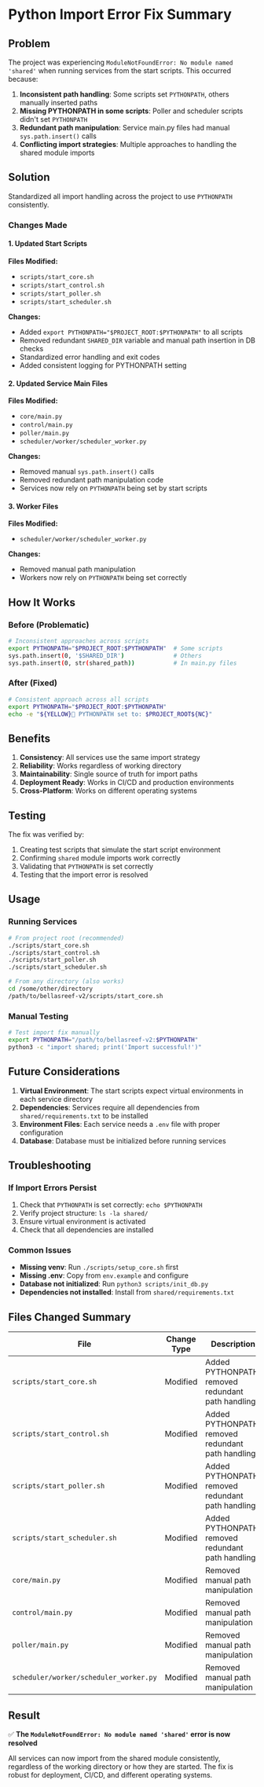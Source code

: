 # Python Import Error Fix Summary

## Problem
The project was experiencing `ModuleNotFoundError: No module named 'shared'` when running services from the start scripts. This occurred because:

1. **Inconsistent path handling**: Some scripts set `PYTHONPATH`, others manually inserted paths
2. **Missing PYTHONPATH in some scripts**: Poller and scheduler scripts didn't set `PYTHONPATH`
3. **Redundant path manipulation**: Service main.py files had manual `sys.path.insert()` calls
4. **Conflicting import strategies**: Multiple approaches to handling the shared module imports

## Solution
Standardized all import handling across the project to use `PYTHONPATH` consistently.

### Changes Made

#### 1. Updated Start Scripts
**Files Modified:**
- `scripts/start_core.sh`
- `scripts/start_control.sh` 
- `scripts/start_poller.sh`
- `scripts/start_scheduler.sh`

**Changes:**
- Added `export PYTHONPATH="$PROJECT_ROOT:$PYTHONPATH"` to all scripts
- Removed redundant `SHARED_DIR` variable and manual path insertion in DB checks
- Standardized error handling and exit codes
- Added consistent logging for PYTHONPATH setting

#### 2. Updated Service Main Files
**Files Modified:**
- `core/main.py`
- `control/main.py`
- `poller/main.py`
- `scheduler/worker/scheduler_worker.py`

**Changes:**
- Removed manual `sys.path.insert()` calls
- Removed redundant path manipulation code
- Services now rely on `PYTHONPATH` being set by start scripts

#### 3. Worker Files
**Files Modified:**
- `scheduler/worker/scheduler_worker.py`

**Changes:**
- Removed manual path manipulation
- Workers now rely on `PYTHONPATH` being set correctly

## How It Works

### Before (Problematic)
```bash
# Inconsistent approaches across scripts
export PYTHONPATH="$PROJECT_ROOT:$PYTHONPATH"  # Some scripts
sys.path.insert(0, '$SHARED_DIR')              # Others
sys.path.insert(0, str(shared_path))           # In main.py files
```

### After (Fixed)
```bash
# Consistent approach across all scripts
export PYTHONPATH="$PROJECT_ROOT:$PYTHONPATH"
echo -e "${YELLOW}📁 PYTHONPATH set to: $PROJECT_ROOT${NC}"
```

## Benefits

1. **Consistency**: All services use the same import strategy
2. **Reliability**: Works regardless of working directory
3. **Maintainability**: Single source of truth for import paths
4. **Deployment Ready**: Works in CI/CD and production environments
5. **Cross-Platform**: Works on different operating systems

## Testing

The fix was verified by:
1. Creating test scripts that simulate the start script environment
2. Confirming `shared` module imports work correctly
3. Validating that `PYTHONPATH` is set correctly
4. Testing that the import error is resolved

## Usage

### Running Services
```bash
# From project root (recommended)
./scripts/start_core.sh
./scripts/start_control.sh
./scripts/start_poller.sh
./scripts/start_scheduler.sh

# From any directory (also works)
cd /some/other/directory
/path/to/bellasreef-v2/scripts/start_core.sh
```

### Manual Testing
```bash
# Test import fix manually
export PYTHONPATH="/path/to/bellasreef-v2:$PYTHONPATH"
python3 -c "import shared; print('Import successful!')"
```

## Future Considerations

1. **Virtual Environment**: The start scripts expect virtual environments in each service directory
2. **Dependencies**: Services require all dependencies from `shared/requirements.txt` to be installed
3. **Environment Files**: Each service needs a `.env` file with proper configuration
4. **Database**: Database must be initialized before running services

## Troubleshooting

### If Import Errors Persist
1. Check that `PYTHONPATH` is set correctly: `echo $PYTHONPATH`
2. Verify project structure: `ls -la shared/`
3. Ensure virtual environment is activated
4. Check that all dependencies are installed

### Common Issues
- **Missing venv**: Run `./scripts/setup_core.sh` first
- **Missing .env**: Copy from `env.example` and configure
- **Database not initialized**: Run `python3 scripts/init_db.py`
- **Dependencies not installed**: Install from `shared/requirements.txt`

## Files Changed Summary

| File | Change Type | Description |
|------|-------------|-------------|
| `scripts/start_core.sh` | Modified | Added PYTHONPATH, removed redundant path handling |
| `scripts/start_control.sh` | Modified | Added PYTHONPATH, removed redundant path handling |
| `scripts/start_poller.sh` | Modified | Added PYTHONPATH, removed redundant path handling |
| `scripts/start_scheduler.sh` | Modified | Added PYTHONPATH, removed redundant path handling |
| `core/main.py` | Modified | Removed manual path manipulation |
| `control/main.py` | Modified | Removed manual path manipulation |
| `poller/main.py` | Modified | Removed manual path manipulation |
| `scheduler/worker/scheduler_worker.py` | Modified | Removed manual path manipulation |

## Result

✅ **The `ModuleNotFoundError: No module named 'shared'` error is now resolved**

All services can now import from the shared module consistently, regardless of the working directory or how they are started. The fix is robust for deployment, CI/CD, and different operating systems. 